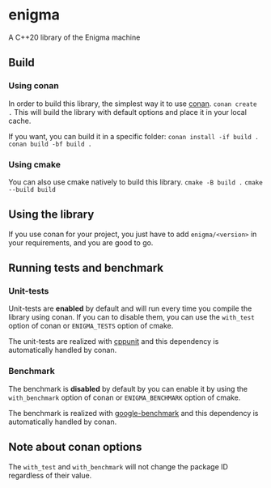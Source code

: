 
# enigma
A C++20 library of the Enigma machine

## Build

### Using conan

In order to build this library, the simplest way it to use [conan](https://conan.io/).
`conan create .`
This will build the library with default options and place it in your local cache.

If you want, you can build it in a specific folder:
`conan install -if build .`
`conan build -bf build .`

### Using cmake

You can also use cmake natively to build this library.
`cmake -B build .`
`cmake --build build`

## Using the library

If you use conan for your project, you just have to add `enigma/<version>` in your requirements, and you are good to go.

## Running tests and benchmark

### Unit-tests
Unit-tests are **enabled** by default and will run every time you compile the library using conan.
If you can to disable them, you can use the `with_test` option of conan or `ENIGMA_TESTS` option of cmake.

The unit-tests are realized with [cppunit](http://cppunit.sourceforge.net/doc/1.8.0/index.html) and this dependency is automatically handled by conan.

### Benchmark
The benchmark is **disabled** by default by you can enable it by using the `with_benchmark` option of conan or `ENIGMA_BENCHMARK` option of cmake.

The benchmark is realized with [google-benchmark](https://github.com/google/benchmark) and this dependency is automatically handled by conan.

## Note about conan options
The `with_test` and `with_benchmark` will not change the package ID regardless of their value.
